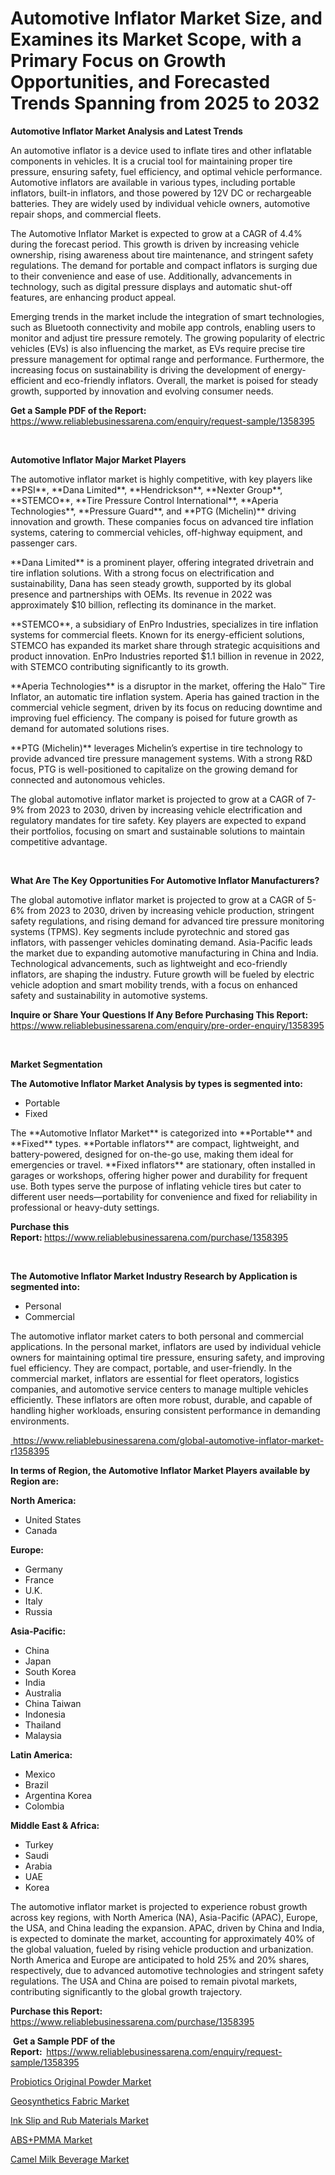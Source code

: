 <p><h1>Automotive Inflator Market Size, and Examines its Market Scope, with a Primary Focus on Growth Opportunities, and Forecasted Trends Spanning from 2025 to 2032</h1></p><p><strong>Automotive Inflator Market Analysis and Latest Trends</strong></p>
<p><p>An automotive inflator is a device used to inflate tires and other inflatable components in vehicles. It is a crucial tool for maintaining proper tire pressure, ensuring safety, fuel efficiency, and optimal vehicle performance. Automotive inflators are available in various types, including portable inflators, built-in inflators, and those powered by 12V DC or rechargeable batteries. They are widely used by individual vehicle owners, automotive repair shops, and commercial fleets.</p><p>The Automotive Inflator Market is expected to grow at a CAGR of 4.4% during the forecast period. This growth is driven by increasing vehicle ownership, rising awareness about tire maintenance, and stringent safety regulations. The demand for portable and compact inflators is surging due to their convenience and ease of use. Additionally, advancements in technology, such as digital pressure displays and automatic shut-off features, are enhancing product appeal.</p><p>Emerging trends in the market include the integration of smart technologies, such as Bluetooth connectivity and mobile app controls, enabling users to monitor and adjust tire pressure remotely. The growing popularity of electric vehicles (EVs) is also influencing the market, as EVs require precise tire pressure management for optimal range and performance. Furthermore, the increasing focus on sustainability is driving the development of energy-efficient and eco-friendly inflators. Overall, the market is poised for steady growth, supported by innovation and evolving consumer needs.</p></p>
<p><strong>Get a Sample PDF of the Report:&nbsp;</strong> <a href="https://www.reliablebusinessarena.com/enquiry/request-sample/1358395?utm_campaign=1943&utm_medium=2&utm_source=Github&utm_content=ia&utm_term=21012025&utm_id=automotive-inflator">https://www.reliablebusinessarena.com/enquiry/request-sample/1358395</a></p>
<p>&nbsp;</p>
<p><strong>Automotive Inflator Major Market Players</strong></p>
<p><p>The automotive inflator market is highly competitive, with key players like **PSI**, **Dana Limited**, **Hendrickson**, **Nexter Group**, **STEMCO**, **Tire Pressure Control International**, **Aperia Technologies**, **Pressure Guard**, and **PTG (Michelin)** driving innovation and growth. These companies focus on advanced tire inflation systems, catering to commercial vehicles, off-highway equipment, and passenger cars.</p><p>**Dana Limited** is a prominent player, offering integrated drivetrain and tire inflation solutions. With a strong focus on electrification and sustainability, Dana has seen steady growth, supported by its global presence and partnerships with OEMs. Its revenue in 2022 was approximately $10 billion, reflecting its dominance in the market.</p><p>**STEMCO**, a subsidiary of EnPro Industries, specializes in tire inflation systems for commercial fleets. Known for its energy-efficient solutions, STEMCO has expanded its market share through strategic acquisitions and product innovation. EnPro Industries reported $1.1 billion in revenue in 2022, with STEMCO contributing significantly to its growth.</p><p>**Aperia Technologies** is a disruptor in the market, offering the Halo™ Tire Inflator, an automatic tire inflation system. Aperia has gained traction in the commercial vehicle segment, driven by its focus on reducing downtime and improving fuel efficiency. The company is poised for future growth as demand for automated solutions rises.</p><p>**PTG (Michelin)** leverages Michelin’s expertise in tire technology to provide advanced tire pressure management systems. With a strong R&D focus, PTG is well-positioned to capitalize on the growing demand for connected and autonomous vehicles.</p><p>The global automotive inflator market is projected to grow at a CAGR of 7-9% from 2023 to 2030, driven by increasing vehicle electrification and regulatory mandates for tire safety. Key players are expected to expand their portfolios, focusing on smart and sustainable solutions to maintain competitive advantage.</p></p>
<p>&nbsp;</p>
<p><strong>What Are The Key Opportunities For Automotive Inflator Manufacturers?</strong></p>
<p><p>The global automotive inflator market is projected to grow at a CAGR of 5-6% from 2023 to 2030, driven by increasing vehicle production, stringent safety regulations, and rising demand for advanced tire pressure monitoring systems (TPMS). Key segments include pyrotechnic and stored gas inflators, with passenger vehicles dominating demand. Asia-Pacific leads the market due to expanding automotive manufacturing in China and India. Technological advancements, such as lightweight and eco-friendly inflators, are shaping the industry. Future growth will be fueled by electric vehicle adoption and smart mobility trends, with a focus on enhanced safety and sustainability in automotive systems.</p></p>
<p><strong>Inquire or Share Your Questions If Any Before Purchasing This Report:</strong> <a href="https://www.reliablebusinessarena.com/enquiry/pre-order-enquiry/1358395?utm_campaign=1943&utm_medium=2&utm_source=Github&utm_content=ia&utm_term=21012025&utm_id=automotive-inflator">https://www.reliablebusinessarena.com/enquiry/pre-order-enquiry/1358395</a></p>
<p>&nbsp;</p>
<p><strong>Market Segmentation</strong></p>
<p><strong>The Automotive Inflator Market Analysis by types is segmented into:</strong></p>
<p><ul><li>Portable</li><li>Fixed</li></ul></p>
<p><p>The **Automotive Inflator Market** is categorized into **Portable** and **Fixed** types. **Portable inflators** are compact, lightweight, and battery-powered, designed for on-the-go use, making them ideal for emergencies or travel. **Fixed inflators** are stationary, often installed in garages or workshops, offering higher power and durability for frequent use. Both types serve the purpose of inflating vehicle tires but cater to different user needs—portability for convenience and fixed for reliability in professional or heavy-duty settings.</p></p>
<p><strong>Purchase this Report:&nbsp;</strong><a href="https://www.reliablebusinessarena.com/purchase/1358395?utm_campaign=1943&utm_medium=2&utm_source=Github&utm_content=ia&utm_term=21012025&utm_id=automotive-inflator">https://www.reliablebusinessarena.com/purchase/1358395</a></p>
<p>&nbsp;</p>
<p><strong>The Automotive Inflator Market Industry Research by Application is segmented into:</strong></p>
<p><ul><li>Personal</li><li>Commercial</li></ul></p>
<p><p>The automotive inflator market caters to both personal and commercial applications. In the personal market, inflators are used by individual vehicle owners for maintaining optimal tire pressure, ensuring safety, and improving fuel efficiency. They are compact, portable, and user-friendly. In the commercial market, inflators are essential for fleet operators, logistics companies, and automotive service centers to manage multiple vehicles efficiently. These inflators are often more robust, durable, and capable of handling higher workloads, ensuring consistent performance in demanding environments.</p></p>
<p><a href="https://www.reliablebusinessarena.com/global-automotive-inflator-market-r1358395?utm_campaign=1943&utm_medium=2&utm_source=Github&utm_content=ia&utm_term=21012025&utm_id=automotive-inflator">&nbsp;https://www.reliablebusinessarena.com/global-automotive-inflator-market-r1358395</a></p>
<p><strong>In terms of Region, the Automotive Inflator Market Players available by Region are:</strong></p>
<p>
    <p> <strong> North America: </strong>
        <ul>
            <li>United States</li>
            <li>Canada</li>
        </ul>
        </p> 
    <p> <strong> Europe: </strong>
        <ul>
            <li>Germany</li>
            <li>France</li>
            <li>U.K.</li>
            <li>Italy</li>
            <li>Russia</li>
        </ul>
        </p> 
    <p> <strong> Asia-Pacific: </strong>
        <ul>
            <li>China</li>
            <li>Japan</li>
            <li>South Korea</li>
            <li>India</li>
            <li>Australia</li>
            <li>China Taiwan</li>
            <li>Indonesia</li>
            <li>Thailand</li>
            <li>Malaysia</li>
        </ul>
        </p> 
    <p> <strong> Latin America: </strong>
        <ul>
            <li>Mexico</li>
            <li>Brazil</li>
            <li>Argentina Korea</li>
            <li>Colombia</li>
        </ul>
        </p> 
    <p> <strong> Middle East & Africa: </strong>
        <ul>
            <li>Turkey</li>
            <li>Saudi</li>
            <li>Arabia</li>
            <li>UAE</li>
            <li>Korea</li>
        </ul>
    </p>
    </p>
<p><p>The automotive inflator market is projected to experience robust growth across key regions, with North America (NA), Asia-Pacific (APAC), Europe, the USA, and China leading the expansion. APAC, driven by China and India, is expected to dominate the market, accounting for approximately 40% of the global valuation, fueled by rising vehicle production and urbanization. North America and Europe are anticipated to hold 25% and 20% shares, respectively, due to advanced automotive technologies and stringent safety regulations. The USA and China are poised to remain pivotal markets, contributing significantly to the global growth trajectory.</p></p>
<p><strong>Purchase this Report: </strong><a href="https://www.reliablebusinessarena.com/purchase/1358395?utm_campaign=1943&utm_medium=2&utm_source=Github&utm_content=ia&utm_term=21012025&utm_id=automotive-inflator">https://www.reliablebusinessarena.com/purchase/1358395</a></p>
<p>&nbsp;<strong>Get a Sample PDF of the Report:&nbsp;&nbsp;</strong><a href="https://www.reliablebusinessarena.com/enquiry/request-sample/1358395?utm_campaign=1943&utm_medium=2&utm_source=Github&utm_content=ia&utm_term=21012025&utm_id=automotive-inflator">https://www.reliablebusinessarena.com/enquiry/request-sample/1358395</a></p>
<p><strong></strong></p>
<p><p><a href="https://www.linkedin.com/pulse/probiotics-original-powder-market-size-forecast-anticipated-fhpjc?utm_campaign=1943&utm_medium=2&utm_source=Github&utm_content=ia&utm_term=21012025&utm_id=automotive-inflator">Probiotics Original Powder Market</a></p><p><a href="https://www.linkedin.com/pulse/global-geosynthetics-fabric-market-analysis-explosive-kfxsc?utm_campaign=1943&utm_medium=2&utm_source=Github&utm_content=ia&utm_term=21012025&utm_id=automotive-inflator">Geosynthetics Fabric Market</a></p><p><a href="https://www.linkedin.com/pulse/breaking-down-ink-slip-rub-materials-market-growth-99-czole?utm_campaign=1943&utm_medium=2&utm_source=Github&utm_content=ia&utm_term=21012025&utm_id=automotive-inflator">Ink Slip and Rub Materials Market</a></p><p><a href="https://www.linkedin.com/pulse/future-abspmma-market-size-trends-industrys-61cagrfrom-0lqce?utm_campaign=1943&utm_medium=2&utm_source=Github&utm_content=ia&utm_term=21012025&utm_id=automotive-inflator">ABS+PMMA Market</a></p><p><a href="https://www.linkedin.com/pulse/decoding-camel-milk-beverage-market-dynamics-strategic-onbgc?utm_campaign=1943&utm_medium=2&utm_source=Github&utm_content=ia&utm_term=21012025&utm_id=automotive-inflator">Camel Milk Beverage Market</a></p></p>